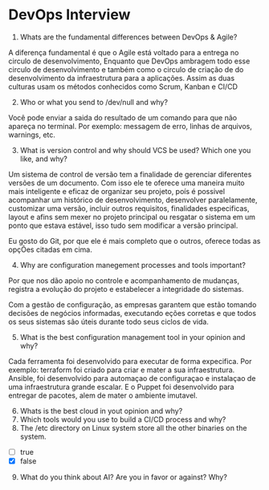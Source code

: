 # DevOps Interview

1. Whats are the fundamental differences between DevOps & Agile?
  
  A diferença fundamental é que o Agile está voltado para a entrega no circulo de desenvolvimento,
Enquanto que DevOps ambragem todo esse circulo de desenvolvimento e também como o circulo de criação 
de do desenvolvimento da infraestrutura para a aplicações. Assim as duas culturas usam os métodos
conhecidos como Scrum, Kanban e CI/CD

2. Who or what you send to /dev/null and why?

Você pode enviar a saida do resultado de um comando para que não apareça no terminal. 
Por exemplo: messagem de erro, linhas de arquivos, warnings, etc.

3. What is version control and why should VCS be used? Which one you like, and why?

Um sistema de control de versão tem a finalidade de gerenciar diferentes versões de um documento.
Com isso ele te oferece uma maneira muito mais inteligente e eficaz de organizar seu projeto,
poís é possivel acompanhar um histórico de desenvolvimento, desenvolver paralelamente, customizar uma 
versão, incluir outros requisitos, finalidades especificas, layout e afins sem mexer no 
projeto principal ou resgatar o sistema em um ponto que estava estável, isso tudo sem
modificar a versão principal.

Eu gosto do Git, por que ele é mais completo que o outros, oferece todas as opçÕes citadas em cima.

4. Why are configuration manegement processes and tools important?

Por que nos dão apoio no controle e acompanhamento de mudanças, registra a evolução do projeto e 
estabelecer a integridade do sistemas.

Com a gestão de configuração, as empresas garantem que estão tomando decisões de negócios
informadas, executando eções corretas e que todos os seus sistemas são úteis durante todo 
seus ciclos de vida.

5. What is the best configuration management tool in your opinion and why?

Cada ferramenta foi desenvolvido para executar de forma expecifica.
Por exemplo: terraform foi criado para criar e mater a sua infraestrutura. 
Ansible, foi desenvolvido para automaçao de configuraçao e instalaçao de uma infraestrutura grande escalar.
E o Puppet foi desenvolvido para entregar de pacotes, alem de mater o ambiente imutavel. 
   
6. Whats is the best cloud in yout opinion and why?
7. Which tools would you use to build a CI/CD process and why?
8.  The /etc directory on Linux system store all the other binaries on the system.
- [ ] true
- [X] false
9.  What do you think about AI? Are you in favor or against? Why? 